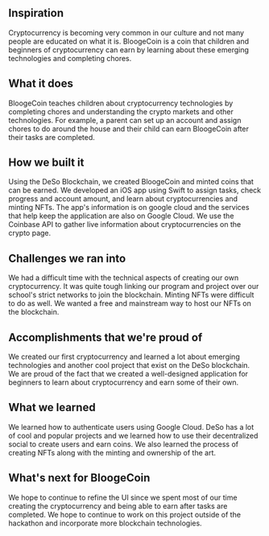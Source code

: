 ## Inspiration
Cryptocurrency is becoming very common in our culture and not many people are educated on what it is. BloogeCoin is a coin that children and beginners of cryptocurrency can earn by learning about these emerging technologies and completing chores.

## What it does
BloogeCoin teaches children about cryptocurrency technologies by completing chores and understanding the crypto markets and other technologies. For example, a parent can set up an account and assign chores to do around the house and their child can earn BloogeCoin after their tasks are completed.

## How we built it
Using the DeSo Blockchain, we created BloogeCoin and minted coins that can be earned. We developed an iOS app using Swift to assign tasks, check progress and account amount, and learn about cryptocurrencies and minting NFTs. The app's information is on google cloud and the services that help keep the application are also on Google Cloud. We use the Coinbase API to gather live information about cryptocurrencies on the crypto page.

## Challenges we ran into
We had a difficult time with the technical aspects of creating our own cryptocurrency. It was quite tough linking our program and project over our school's strict networks to join the blockchain. Minting NFTs were difficult to do as well. We wanted a free and mainstream way to host our NFTs on the blockchain.

## Accomplishments that we're proud of
We created our first cryptocurrency and learned a lot about emerging technologies and another cool project that exist on the DeSo blockchain. We are proud of the fact that we created a well-designed application for beginners to learn about cryptocurrency and earn some of their own.

## What we learned
We learned how to authenticate users using Google Cloud. DeSo has a lot of cool and popular projects and we learned how to use their decentralized social to create users and earn coins. We also learned the process of creating NFTs along with the minting and ownership of the art.

## What's next for BloogeCoin
We hope to continue to refine the UI since we spent most of our time creating the cryptocurrency and being able to earn after tasks are completed. We hope to continue to work on this project outside of the hackathon and incorporate more blockchain technologies.
